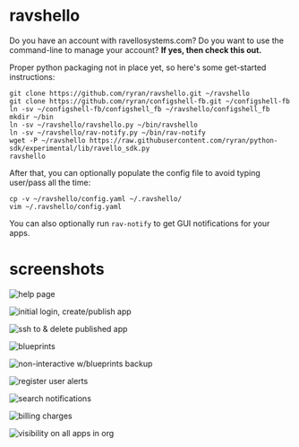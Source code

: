 ravshello
=========

Do you have an account with ravellosystems.com?
Do you want to use the command-line to manage your account?
**If yes, then check this out.**

Proper python packaging not in place yet, so here's some get-started instructions:

```
git clone https://github.com/ryran/ravshello.git ~/ravshello
git clone https://github.com/ryran/configshell-fb.git ~/configshell-fb
ln -sv ~/configshell-fb/configshell_fb ~/ravshello/configshell_fb
mkdir ~/bin
ln -sv ~/ravshello/ravshello.py ~/bin/ravshello
ln -sv ~/ravshello/rav-notify.py ~/bin/rav-notify
wget -P ~/ravshello https://raw.githubusercontent.com/ryran/python-sdk/experimental/lib/ravello_sdk.py
ravshello
```

After that, you can optionally populate the config file to avoid typing user/pass all the time:

```
cp -v ~/ravshello/config.yaml ~/.ravshello/
vim ~/.ravshello/config.yaml
```

You can also optionally run `rav-notify` to get GUI notifications for your apps.


screenshots
===========

![help page](http://people.redhat.com/rsawhill/ravshello/stock-ravshello.help.png)

![initial login, create/publish app](http://people.redhat.com/rsawhill/ravshello/stock-ravshello.create_publish.png)

![ssh to & delete published app](http://people.redhat.com/rsawhill/ravshello/stock-ravshello.ssh_delete.png)

![blueprints](http://people.redhat.com/rsawhill/ravshello/stock-ravshello.blueprints.png)

![non-interactive w/blueprints backup](http://people.redhat.com/rsawhill/ravshello/stock-ravshello.non_interactive_bpbackup.png)

![register user alerts](http://people.redhat.com/rsawhill/ravshello/stock-ravshello.events.png)

![search notifications](http://people.redhat.com/rsawhill/ravshello/stock-ravshello.eventsregister_search_notifications.png)

![billing charges](http://people.redhat.com/rsawhill/ravshello/stock-ravshello.billing.png)

![visibility on all apps in org](http://people.redhat.com/rsawhill/ravshello/stock-ravshello.global_apps.png)
